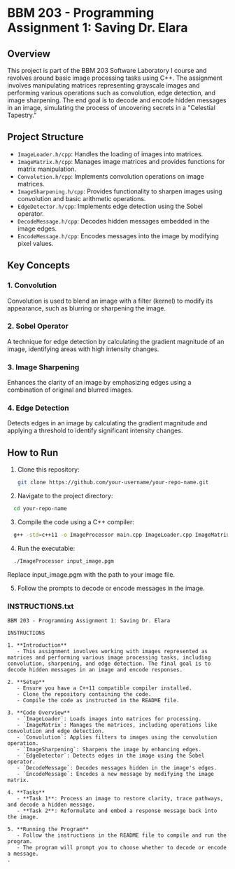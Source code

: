 # BBM 203 - Programming Assignment 1: Saving Dr. Elara

## Overview

This project is part of the BBM 203 Software Laboratory I course and revolves around basic image processing tasks using C++. The assignment involves manipulating matrices representing grayscale images and performing various operations such as convolution, edge detection, and image sharpening. The end goal is to decode and encode hidden messages in an image, simulating the process of uncovering secrets in a "Celestial Tapestry."

## Project Structure

- `ImageLoader.h/cpp`: Handles the loading of images into matrices.
- `ImageMatrix.h/cpp`: Manages image matrices and provides functions for matrix manipulation.
- `Convolution.h/cpp`: Implements convolution operations on image matrices.
- `ImageSharpening.h/cpp`: Provides functionality to sharpen images using convolution and basic arithmetic operations.
- `EdgeDetector.h/cpp`: Implements edge detection using the Sobel operator.
- `DecodeMessage.h/cpp`: Decodes hidden messages embedded in the image edges.
- `EncodeMessage.h/cpp`: Encodes messages into the image by modifying pixel values.

## Key Concepts

### 1. Convolution
Convolution is used to blend an image with a filter (kernel) to modify its appearance, such as blurring or sharpening the image.

### 2. Sobel Operator
A technique for edge detection by calculating the gradient magnitude of an image, identifying areas with high intensity changes.

### 3. Image Sharpening
Enhances the clarity of an image by emphasizing edges using a combination of original and blurred images.

### 4. Edge Detection
Detects edges in an image by calculating the gradient magnitude and applying a threshold to identify significant intensity changes.

## How to Run

1. Clone this repository:
   ```sh
   git clone https://github.com/your-username/your-repo-name.git

2. Navigate to the project directory:
 ```sh
   cd your-repo-name
```
3. Compile the code using a C++ compiler:
 ```sh
   g++ -std=c++11 -o ImageProcessor main.cpp ImageLoader.cpp ImageMatrix.cpp Convolution.cpp ImageSharpening.cpp EdgeDetector.cpp DecodeMessage.cpp EncodeMessage.cpp

```
4. Run the executable:
 ```sh
   ./ImageProcessor input_image.pgm

```
Replace input_image.pgm with the path to your image file.


5. Follow the prompts to decode or encode messages in the image.

### INSTRUCTIONS.txt
```text
BBM 203 - Programming Assignment 1: Saving Dr. Elara

INSTRUCTIONS

1. **Introduction**
   - This assignment involves working with images represented as matrices and performing various image processing tasks, including convolution, sharpening, and edge detection. The final goal is to decode hidden messages in an image and encode responses.

2. **Setup**
   - Ensure you have a C++11 compatible compiler installed.
   - Clone the repository containing the code.
   - Compile the code as instructed in the README file.

3. **Code Overview**
   - `ImageLoader`: Loads images into matrices for processing.
   - `ImageMatrix`: Manages the matrices, including operations like convolution and edge detection.
   - `Convolution`: Applies filters to images using the convolution operation.
   - `ImageSharpening`: Sharpens the image by enhancing edges.
   - `EdgeDetector`: Detects edges in the image using the Sobel operator.
   - `DecodeMessage`: Decodes messages hidden in the image's edges.
   - `EncodeMessage`: Encodes a new message by modifying the image matrix.

4. **Tasks**
   - **Task 1**: Process an image to restore clarity, trace pathways, and decode a hidden message.
   - **Task 2**: Reformulate and embed a response message back into the image.

5. **Running the Program**
   - Follow the instructions in the README file to compile and run the program.
   - The program will prompt you to choose whether to decode or encode a message.
.



